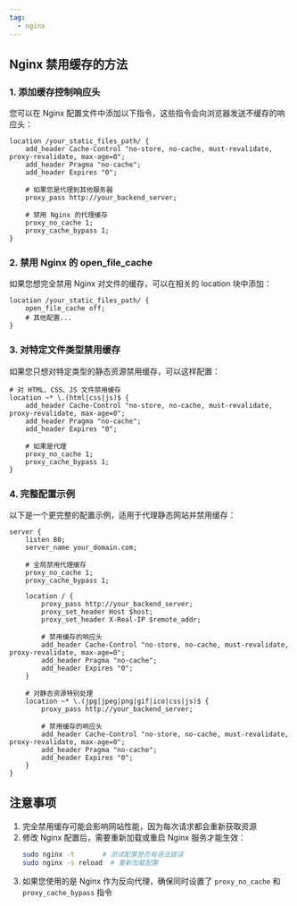 ```yaml
---
tag:
  - nginx
---
```



## Nginx 禁用缓存的方法

### 1. 添加缓存控制响应头

您可以在 Nginx 配置文件中添加以下指令，这些指令会向浏览器发送不缓存的响应头：

```nginx
location /your_static_files_path/ {
    add_header Cache-Control "no-store, no-cache, must-revalidate, proxy-revalidate, max-age=0";
    add_header Pragma "no-cache";
    add_header Expires "0";
    
    # 如果您是代理到其他服务器
    proxy_pass http://your_backend_server;
    
    # 禁用 Nginx 的代理缓存
    proxy_no_cache 1;
    proxy_cache_bypass 1;
}
```

### 2. 禁用 Nginx 的 open_file_cache

如果您想完全禁用 Nginx 对文件的缓存，可以在相关的 location 块中添加：

```nginx
location /your_static_files_path/ {
    open_file_cache off;
    # 其他配置...
}
```

### 3. 对特定文件类型禁用缓存

如果您只想对特定类型的静态资源禁用缓存，可以这样配置：

```nginx
# 对 HTML、CSS、JS 文件禁用缓存
location ~* \.(html|css|js)$ {
    add_header Cache-Control "no-store, no-cache, must-revalidate, proxy-revalidate, max-age=0";
    add_header Pragma "no-cache";
    add_header Expires "0";
    
    # 如果是代理
    proxy_no_cache 1;
    proxy_cache_bypass 1;
}
```

### 4. 完整配置示例

以下是一个更完整的配置示例，适用于代理静态网站并禁用缓存：

```nginx
server {
    listen 80;
    server_name your_domain.com;
    
    # 全局禁用代理缓存
    proxy_no_cache 1;
    proxy_cache_bypass 1;
    
    location / {
        proxy_pass http://your_backend_server;
        proxy_set_header Host $host;
        proxy_set_header X-Real-IP $remote_addr;
        
        # 禁用缓存的响应头
        add_header Cache-Control "no-store, no-cache, must-revalidate, proxy-revalidate, max-age=0";
        add_header Pragma "no-cache";
        add_header Expires "0";
    }
    
    # 对静态资源特别处理
    location ~* \.(jpg|jpeg|png|gif|ico|css|js)$ {
        proxy_pass http://your_backend_server;
        
        # 禁用缓存的响应头
        add_header Cache-Control "no-store, no-cache, must-revalidate, proxy-revalidate, max-age=0";
        add_header Pragma "no-cache";
        add_header Expires "0";
    }
}
```

## 注意事项

1. 完全禁用缓存可能会影响网站性能，因为每次请求都会重新获取资源
2. 修改 Nginx 配置后，需要重新加载或重启 Nginx 服务才能生效：
   ```bash
   sudo nginx -t       # 测试配置是否有语法错误
   sudo nginx -s reload  # 重新加载配置
   ```
3. 如果您使用的是 Nginx 作为反向代理，确保同时设置了 `proxy_no_cache` 和 `proxy_cache_bypass` 指令
